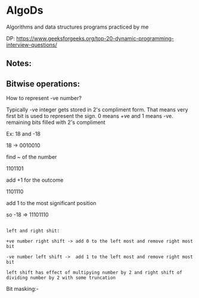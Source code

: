 # AlgoDs
Algorithms and data structures programs practiced by me

DP:
https://www.geeksforgeeks.org/top-20-dynamic-programming-interview-questions/

Notes:
-----
Bitwise operations:
------------------
How to represent -ve number?

Typically -ve integer gets stored in 2's compliment form. That means very first bit is used to represent the sign.
0 means +ve and 1 means -ve.
remaining bits filled with 2's compliment

Ex: 18 and -18

18 -> 0010010

find ~ of the number

  1101101

add +1 for the outcome

  1101110

add 1 to the most significant position

so -18 => 11101110
~~~~~~~~~~~~~~~~~~~~~~~~~~~~~~~~~~~~~~~~~~~~~~~~~~~~~~~~~~~~~~~~~~~~~~~~~~~~~~~~~~~~~~~~~~~~~~~~~~~~~~~~~~~~~~~~~~~~~~~

left and right shit:

+ve number right shift -> add 0 to the left most and remove right most bit

-ve number left shift ->  add 1 to the left most and remove right most bit

left shift has effect of multipying number by 2 and right shift of dividing number by 2 with some truncation
~~~~~~~~~~~~~~~~~~~~~~~~~~~~~~~~~~~~~~~~~~~~~~~~~~~~~~~~~~~~~~~~~~~~~~~~~~~~~~~~~~~~~~~~~~~~~~~~~~~~~~~~~~~~~~~~~~~~~~~

Bit masking:-

